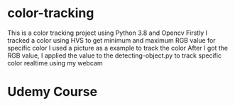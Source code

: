 # color-tracking

This is a color tracking project using Python 3.8 and Opencv
Firstly I tracked a color using HVS to get minimum and maximum RGB value for specific color
I used a picture as a example to track the color
After I got the RGB value, I applied the value to the detecting-object.py to track specific color realtime using my webcam

# Udemy Course
